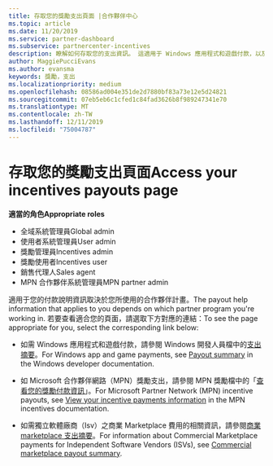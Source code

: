 ```yaml
---
title: 存取您的獎勵支出頁面 |合作夥伴中心
ms.topic: article
ms.date: 11/20/2019
ms.service: partner-dashboard
ms.subservice: partnercenter-incentives
description: 瞭解如何存取您的支出資訊。 這適用于 Windows 應用程式和遊戲付款，以及 MPN 獎勵支出。
author: MaggiePucciEvans
ms.author: evansma
keywords: 獎勵，支出
ms.localizationpriority: medium
ms.openlocfilehash: 08586ad004e351de2d7880bf83a73e12e5d24821
ms.sourcegitcommit: 07eb5eb6c1cfed1c84fad3626b8f989247341e70
ms.translationtype: MT
ms.contentlocale: zh-TW
ms.lasthandoff: 12/11/2019
ms.locfileid: "75004787"
---
```

# <a name="access-your-incentives-payouts-page"></a><span data-ttu-id="dc7f5-105">存取您的獎勵支出頁面</span><span class="sxs-lookup"><span data-stu-id="dc7f5-105">Access your incentives payouts page</span></span>

<span data-ttu-id="dc7f5-106">**適當的角色**</span><span class="sxs-lookup"><span data-stu-id="dc7f5-106">**Appropriate roles**</span></span>
-   <span data-ttu-id="dc7f5-107">全域系統管理員</span><span class="sxs-lookup"><span data-stu-id="dc7f5-107">Global admin</span></span>
-   <span data-ttu-id="dc7f5-108">使用者系統管理員</span><span class="sxs-lookup"><span data-stu-id="dc7f5-108">User admin</span></span>
-   <span data-ttu-id="dc7f5-109">獎勵管理員</span><span class="sxs-lookup"><span data-stu-id="dc7f5-109">Incentives admin</span></span>
-   <span data-ttu-id="dc7f5-110">獎勵使用者</span><span class="sxs-lookup"><span data-stu-id="dc7f5-110">Incentives user</span></span>
-   <span data-ttu-id="dc7f5-111">銷售代理人</span><span class="sxs-lookup"><span data-stu-id="dc7f5-111">Sales agent</span></span>
-   <span data-ttu-id="dc7f5-112">MPN 合作夥伴系統管理員</span><span class="sxs-lookup"><span data-stu-id="dc7f5-112">MPN partner admin</span></span>

<span data-ttu-id="dc7f5-113">適用于您的付款說明資訊取決於您所使用的合作夥伴計畫。</span><span class="sxs-lookup"><span data-stu-id="dc7f5-113">The payout help information that applies to you depends on which partner program you're working in.</span></span> <span data-ttu-id="dc7f5-114">若要查看適合您的頁面，請選取下方對應的連結：</span><span class="sxs-lookup"><span data-stu-id="dc7f5-114">To see the page appropriate for you, select the corresponding link below:</span></span>

- <span data-ttu-id="dc7f5-115">如需 Windows 應用程式和遊戲付款，請參閱 Windows 開發人員檔中的[支出摘要](https://docs.microsoft.com/windows/uwp/publish/payout-summary)。</span><span class="sxs-lookup"><span data-stu-id="dc7f5-115">For Windows app and game payments, see [Payout summary](https://docs.microsoft.com/windows/uwp/publish/payout-summary) in the Windows developer documentation.</span></span>

- <span data-ttu-id="dc7f5-116">如 Microsoft 合作夥伴網路（MPN）獎勵支出，請參閱 MPN 獎勵檔中的「[查看您的獎勵付款資訊](understand-incentive-payouts.md)」。</span><span class="sxs-lookup"><span data-stu-id="dc7f5-116">For Microsoft Partner Network (MPN) incentive payouts, see [View your incentive payments information](understand-incentive-payouts.md) in the MPN incentives documentation.</span></span>

- <span data-ttu-id="dc7f5-117">如需獨立軟體廠商（Isv）之商業 Marketplace 費用的相關資訊，請參閱[商業 marketplace 支出摘要](https://docs.microsoft.com/azure/marketplace/partner-center-portal/payout-summary)。</span><span class="sxs-lookup"><span data-stu-id="dc7f5-117">For information about Commercial Marketplace payments for Independent Software Vendors (ISVs), see [Commercial marketplace payout summary](https://docs.microsoft.com/azure/marketplace/partner-center-portal/payout-summary).</span></span>

